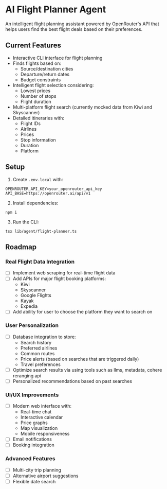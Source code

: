 # AI Flight Planner Agent

An intelligent flight planning assistant powered by OpenRouter's API that helps users find the best flight deals based on their preferences.

## Current Features

- Interactive CLI interface for flight planning
- Finds flights based on:
  - Source/destination cities
  - Departure/return dates 
  - Budget constraints
- Intelligent flight selection considering:
  - Lowest prices
  - Number of stops
  - Flight duration
- Multi-platform flight search (currently mocked data from Kiwi and Skyscanner)
- Detailed itineraries with:
  - Flight IDs
  - Airlines
  - Prices
  - Stop information
  - Duration
  - Platform

## Setup

1. Create `.env.local` with:

```
OPENROUTER_API_KEY=your_openrouter_api_key
API_BASE=https://openrouter.ai/api/v1   
```

2. Install dependencies:

```
npm i
```

3. Run the CLI:

```
tsx lib/agent/flight-planner.ts
```


## Roadmap

### Real Flight Data Integration
- [ ] Implement web scraping for real-time flight data
- [ ] Add APIs for major flight booking platforms:
  - Kiwi
  - Skyscanner  
  - Google Flights
  - Kayak
  - Expedia
- [ ] Add ability for user to choose the platform they want to search on

### User Personalization
- [ ] Database integration to store:
  - Search history
  - Preferred airlines
  - Common routes
  - Price alerts (based on searches that are triggered daily)
  - Travel preferences
- [ ] Optimize search results via using tools such as llms, metadata, cohere reranging api
- [ ] Personalized recommendations based on past searches

### UI/UX Improvements  
- [ ] Modern web interface with:
  - Real-time chat
  - Interactive calendar
  - Price graphs
  - Map visualization
  - Mobile responsiveness
- [ ] Email notifications
- [ ] Booking integration

### Advanced Features
- [ ] Multi-city trip planning
- [ ] Alternative airport suggestions
- [ ] Flexible date search